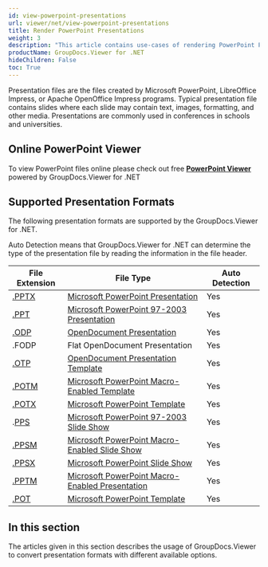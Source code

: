 ```yaml
---
id: view-powerpoint-presentations
url: viewer/net/view-powerpoint-presentations
title: Render PowerPoint Presentations
weight: 3
description: "This article contains use-cases of rendering PowerPoint Presentations with GroupDocs.Viewer within your .NET applications."
productName: GroupDocs.Viewer for .NET
hideChildren: False
toc: True
---
```

Presentation files are the files created by Microsoft PowerPoint, LibreOffice Impress, or Apache OpenOffice Impress programs. Typical presentation file contains slides where each slide may contain text, images, formatting, and other media. Presentations are commonly used in conferences in schools and universities.

## Online PowerPoint Viewer

To view PowerPoint files online please check out free **[PowerPoint Viewer](https://products.groupdocs.app/viewer/powerpoint)** powered by GroupDocs.Viewer for .NET

## Supported Presentation Formats

The following presentation formats are supported by the GroupDocs.Viewer for .NET.

Auto Detection means that GroupDocs.Viewer for .NET can determine the type of the presentation file by reading the information in the file header.

| File Extension | File Type | Auto Detection |
| --- | --- | --- |
| [.PPTX](https://docs.fileformat.com/presentation/pptx/) | [Microsoft PowerPoint Presentation](https://docs.fileformat.com/presentation/pptx/) | Yes |
| [.PPT](https://docs.fileformat.com/presentation/ppt/) | [Microsoft PowerPoint 97-2003 Presentation](https://docs.fileformat.com/presentation/ppt/) | Yes |
| [.ODP](https://docs.fileformat.com/presentation/odp) | [OpenDocument Presentation](https://docs.fileformat.com/presentation/odp) | Yes |
| .FODP | Flat OpenDocument Presentation | Yes |
| [.OTP](https://docs.fileformat.com/presentation/otp) | [OpenDocument Presentation Template](https://docs.fileformat.com/presentation/otp) | Yes |
| [.POTM](https://docs.fileformat.com/presentation/potm) | [Microsoft PowerPoint Macro-Enabled Template](https://docs.fileformat.com/presentation/potm) | Yes |
| [.POTX](https://docs.fileformat.com/presentation/potx) | [Microsoft PowerPoint Template](https://docs.fileformat.com/presentation/potx) | Yes |
| .[PPS](https://docs.fileformat.com/presentation/pps) | [Microsoft PowerPoint 97-2003 Slide Show](https://docs.fileformat.com/presentation/pps) | Yes |
| [.PPSM](https://docs.fileformat.com/presentation/ppsm) | [Microsoft PowerPoint Macro-Enabled Slide Show](https://docs.fileformat.com/presentation/ppsm) | Yes |
| [.PPSX](https://docs.fileformat.com/presentation/ppsx) | [Microsoft PowerPoint Slide Show](https://docs.fileformat.com/presentation/ppsx) | Yes |
| [.PPTM](https://docs.fileformat.com/presentation/pptm) | [Microsoft PowerPoint Macro-Enabled Presentation](https://docs.fileformat.com/presentation/pptm) | Yes |
| [.POT](https://docs.fileformat.com/presentation/pot) | [Microsoft PowerPoint Template](https://docs.fileformat.com/presentation/pot) | Yes |

## In this section

The articles given in this section describes the usage of GroupDocs.Viewer to convert presentation formats with different available options.
